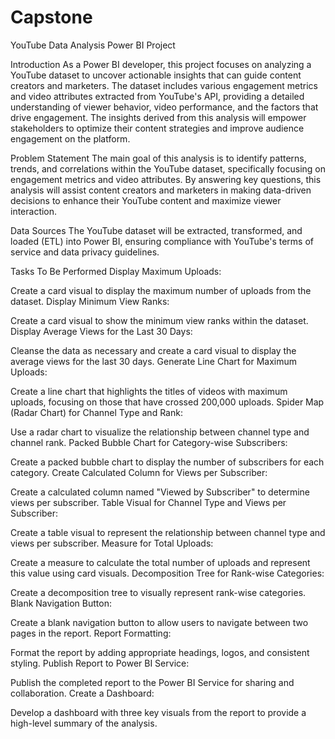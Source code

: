 # Capstone
YouTube Data Analysis Power BI Project


Introduction
As a Power BI developer, this project focuses on analyzing a YouTube dataset to uncover actionable insights that can guide content creators and marketers. The dataset includes various engagement metrics and video attributes extracted from YouTube's API, providing a detailed understanding of viewer behavior, video performance, and the factors that drive engagement. The insights derived from this analysis will empower stakeholders to optimize their content strategies and improve audience engagement on the platform.

Problem Statement
The main goal of this analysis is to identify patterns, trends, and correlations within the YouTube dataset, specifically focusing on engagement metrics and video attributes. By answering key questions, this analysis will assist content creators and marketers in making data-driven decisions to enhance their YouTube content and maximize viewer interaction.

Data Sources
The YouTube dataset will be extracted, transformed, and loaded (ETL) into Power BI, ensuring compliance with YouTube's terms of service and data privacy guidelines.

Tasks To Be Performed
Display Maximum Uploads:

Create a card visual to display the maximum number of uploads from the dataset.
Display Minimum View Ranks:

Create a card visual to show the minimum view ranks within the dataset.
Display Average Views for the Last 30 Days:

Cleanse the data as necessary and create a card visual to display the average views for the last 30 days.
Generate Line Chart for Maximum Uploads:

Create a line chart that highlights the titles of videos with maximum uploads, focusing on those that have crossed 200,000 uploads.
Spider Map (Radar Chart) for Channel Type and Rank:

Use a radar chart to visualize the relationship between channel type and channel rank.
Packed Bubble Chart for Category-wise Subscribers:

Create a packed bubble chart to display the number of subscribers for each category.
Create Calculated Column for Views per Subscriber:

Create a calculated column named "Viewed by Subscriber" to determine views per subscriber.
Table Visual for Channel Type and Views per Subscriber:

Create a table visual to represent the relationship between channel type and views per subscriber.
Measure for Total Uploads:

Create a measure to calculate the total number of uploads and represent this value using card visuals.
Decomposition Tree for Rank-wise Categories:

Create a decomposition tree to visually represent rank-wise categories.
Blank Navigation Button:

Create a blank navigation button to allow users to navigate between two pages in the report.
Report Formatting:

Format the report by adding appropriate headings, logos, and consistent styling.
Publish Report to Power BI Service:

Publish the completed report to the Power BI Service for sharing and collaboration.
Create a Dashboard:

Develop a dashboard with three key visuals from the report to provide a high-level summary of the analysis.

